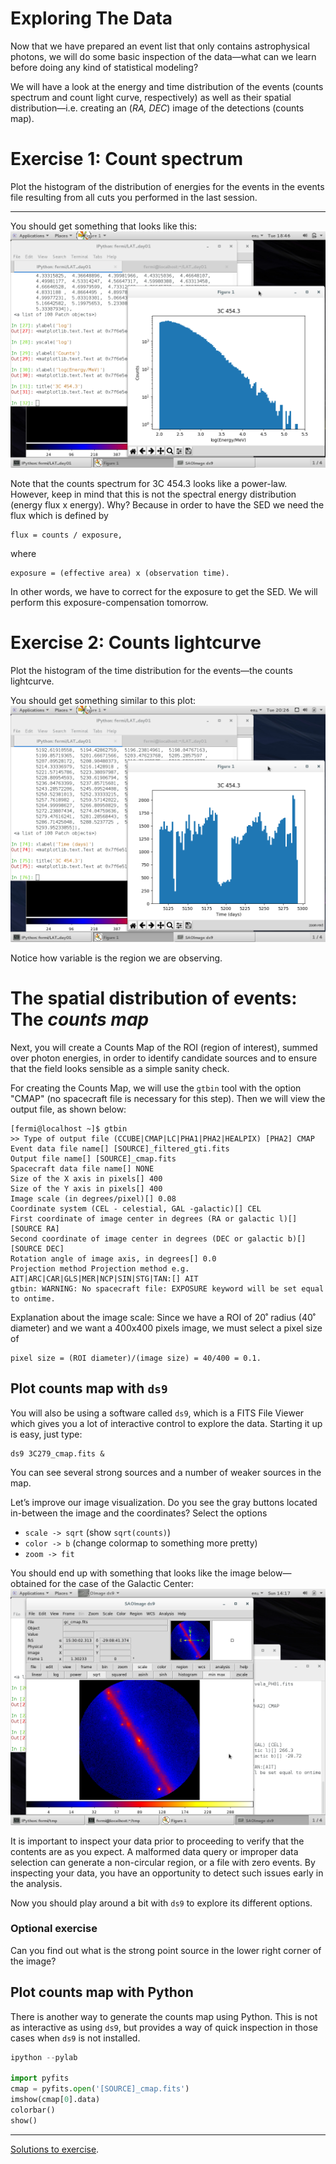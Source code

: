 

Exploring The Data
=====================

Now that we have prepared an event list that only contains astrophysical photons, we will do some basic inspection of the data—what can we learn before doing any kind of statistical modeling?

We will have a look at the energy and time distribution of the events (counts spectrum and count light curve, respectively) as well as their spatial distribution—i.e. creating an (*RA, DEC*) image of the detections (counts map).

# Exercise 1: Count spectrum

[comment]: <> (http://fermi-hero.readthedocs.io/en/latest/getting_started/explore_events.html) 

Plot the histogram of the distribution of energies for the events in the events file resulting from all cuts you performed in the last session.

- - - 

You should get something that looks like this:
![](./figures/counts_spectrum.png)

Note that the counts spectrum for 3C 454.3 looks like a power-law. However, keep in mind that this is not the spectral energy distribution (energy flux x energy). Why? Because in order to have the SED we need the flux which is defined by

    flux = counts / exposure,

where

    exposure = (effective area) x (observation time).

In other words, we have to correct for the exposure to get the SED. We will perform this exposure-compensation tomorrow. 



# Exercise 2: Counts lightcurve 

Plot the histogram of the time distribution for the events—the counts lightcurve.

[comment]: <> (which is proportional to the event rate since we use equal-width time bins)

You should get something similar to this plot:
![](./figures/counts_lightcurve.png)

Notice how variable is the region we are observing.


# The spatial distribution of events: The *counts map*

Next, you will create a Counts Map of the ROI (region of interest), summed over photon energies, in order to identify candidate sources and to ensure that the field looks sensible as a simple sanity check.

For creating the Counts Map, we will use the `gtbin` tool with the option "CMAP" (no spacecraft file is necessary for this step). Then we will view the output file, as shown below:

``` 
[fermi@localhost ~]$ gtbin
>> Type of output file (CCUBE|CMAP|LC|PHA1|PHA2|HEALPIX) [PHA2] CMAP
Event data file name[] [SOURCE]_filtered_gti.fits
Output file name[] [SOURCE]_cmap.fits
Spacecraft data file name[] NONE
Size of the X axis in pixels[] 400
Size of the Y axis in pixels[] 400
Image scale (in degrees/pixel)[] 0.08
Coordinate system (CEL - celestial, GAL -galactic)[] CEL
First coordinate of image center in degrees (RA or galactic l)[] [SOURCE RA]
Second coordinate of image center in degrees (DEC or galactic b)[] [SOURCE DEC]
Rotation angle of image axis, in degrees[] 0.0
Projection method Projection method e.g. AIT|ARC|CAR|GLS|MER|NCP|SIN|STG|TAN:[] AIT
gtbin: WARNING: No spacecraft file: EXPOSURE keyword will be set equal to ontime.
```

Explanation about the image scale: Since we have a ROI of 20˚ radius (40˚ diameter) and we want a 400x400 pixels image, we must select a pixel size of 

    pixel size = (ROI diameter)/(image size) = 40/400 = 0.1.

## Plot counts map with `ds9`

You will also be using a software called `ds9`, which is a FITS File Viewer which gives you a lot of interactive control to explore the data. Starting it up is easy, just type:

    ds9 3C279_cmap.fits &

You can see several strong sources and a number of weaker sources in the map.

Let’s improve our image visualization. Do you see the gray buttons located in-between the image and the coordinates? Select the options 

- `scale -> sqrt` (show `sqrt(counts)`)
- `color -> b` (change colormap to something more pretty)
- `zoom -> fit`

You should end up with something that looks like the image below—obtained for the case of the Galactic Center:
![](./figures/ds9.png)

It is important to inspect your data prior to proceeding to verify that the contents are as you expect. A malformed data query or improper data selection can generate a non-circular region, or a file with zero events. By inspecting your data, you have an opportunity to detect such issues early in the analysis.

Now you should play around a bit with `ds9` to explore its different options. 

### Optional exercise

Can you find out what is the strong point source in the lower right corner of the image?

## Plot counts map with Python

There is another way to generate the counts map using Python. This is not as interactive as using `ds9`, but provides a way of quick inspection in those cases when `ds9` is not installed.

```python
ipython --pylab

import pyfits
cmap = pyfits.open('[SOURCE]_cmap.fits')
imshow(cmap[0].data)
colorbar()
show()
```

- - - 

[Solutions to exercise](./explore-solutions.md).

